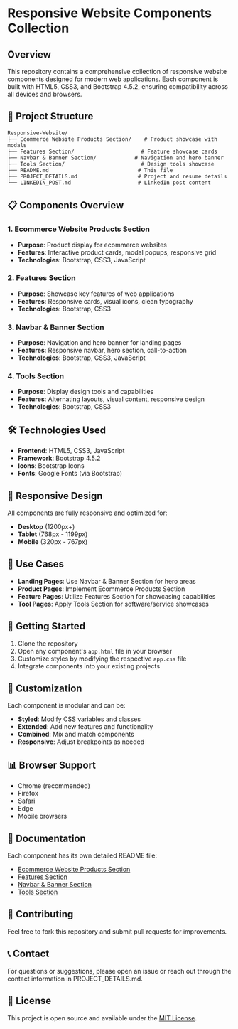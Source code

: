 # Responsive Website Components Collection

## Overview
This repository contains a comprehensive collection of responsive website components designed for modern web applications. Each component is built with HTML5, CSS3, and Bootstrap 4.5.2, ensuring compatibility across all devices and browsers.

## 🚀 Project Structure
```
Responsive-Website/
├── Ecommerce Website Products Section/    # Product showcase with modals
├── Features Section/                     # Feature showcase cards
├── Navbar & Banner Section/            # Navigation and hero banner
├── Tools Section/                        # Design tools showcase
├── README.md                            # This file
├── PROJECT_DETAILS.md                   # Project and resume details
└── LINKEDIN_POST.md                     # LinkedIn post content
```

## 📋 Components Overview

### 1. Ecommerce Website Products Section
- **Purpose**: Product display for ecommerce websites
- **Features**: Interactive product cards, modal popups, responsive grid
- **Technologies**: Bootstrap, CSS3, JavaScript

### 2. Features Section
- **Purpose**: Showcase key features of web applications
- **Features**: Responsive cards, visual icons, clean typography
- **Technologies**: Bootstrap, CSS3

### 3. Navbar & Banner Section
- **Purpose**: Navigation and hero banner for landing pages
- **Features**: Responsive navbar, hero section, call-to-action
- **Technologies**: Bootstrap, CSS3, JavaScript

### 4. Tools Section
- **Purpose**: Display design tools and capabilities
- **Features**: Alternating layouts, visual content, responsive design
- **Technologies**: Bootstrap, CSS3

## 🛠️ Technologies Used
- **Frontend**: HTML5, CSS3, JavaScript
- **Framework**: Bootstrap 4.5.2
- **Icons**: Bootstrap Icons
- **Fonts**: Google Fonts (via Bootstrap)

## 📱 Responsive Design
All components are fully responsive and optimized for:
- **Desktop** (1200px+)
- **Tablet** (768px - 1199px)
- **Mobile** (320px - 767px)

## 🎯 Use Cases
- **Landing Pages**: Use Navbar & Banner Section for hero areas
- **Product Pages**: Implement Ecommerce Products Section
- **Feature Pages**: Utilize Features Section for showcasing capabilities
- **Tool Pages**: Apply Tools Section for software/service showcases

## 🚀 Getting Started
1. Clone the repository
2. Open any component's `app.html` file in your browser
3. Customize styles by modifying the respective `app.css` file
4. Integrate components into your existing projects

## 🔧 Customization
Each component is modular and can be:
- **Styled**: Modify CSS variables and classes
- **Extended**: Add new features and functionality
- **Combined**: Mix and match components
- **Responsive**: Adjust breakpoints as needed

## 📊 Browser Support
- Chrome (recommended)
- Firefox
- Safari
- Edge
- Mobile browsers

## 📄 Documentation
Each component has its own detailed README file:
- [Ecommerce Website Products Section](Ecommerce%20Website%20Products%20Section/README.md)
- [Features Section](Features%20Section/README.md)
- [Navbar & Banner Section](Navbar%20Banner%20Section/README.md)
- [Tools Section](Tools%20Section/README.md)

## 🤝 Contributing
Feel free to fork this repository and submit pull requests for improvements.

## 📞 Contact
For questions or suggestions, please open an issue or reach out through the contact information in PROJECT_DETAILS.md.

## 📄 License
This project is open source and available under the [MIT License](LICENSE).
